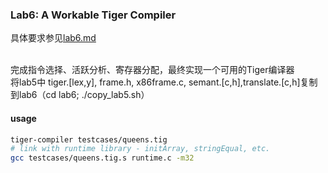 ### Lab6: A Workable Tiger Compiler  
具体要求参见[lab6.md](./lab6.md)  
&emsp;  
  
完成指令选择、活跃分析、寄存器分配，最终实现一个可用的Tiger编译器  
将lab5中 tiger.[lex,y], frame.h, x86frame.c, semant.[c,h],translate.[c,h]复制到lab6（cd lab6; ./copy_lab5.sh）  

#### usage

```bash
tiger-compiler testcases/queens.tig
# link with runtime library - initArray, stringEqual, etc.
gcc testcases/queens.tig.s runtime.c -m32
```